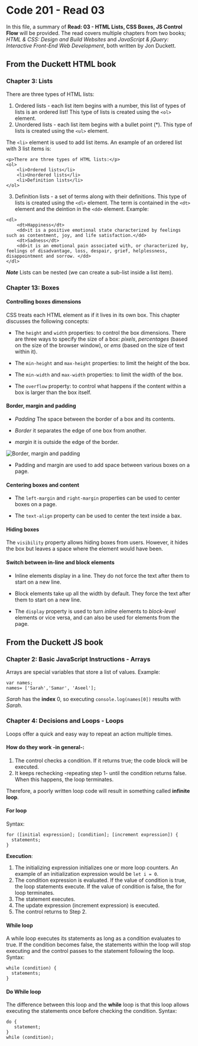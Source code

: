 # Code 201 - Read 03

In this file, a summary of **Read: 03 - HTML Lists, CSS Boxes, JS Control Flow** will be provided. The read covers multiple chapters from two books; *HTML & CSS: Design and Build Websites* and *JavaScript & jQuery: Interactive Front-End Web Development*, both written by Jon Duckett.

## From the Duckett HTML book

### Chapter 3: Lists

There are three types of HTML lists:

1. Ordered lists - each list item begins with a number, this list of types of lists is an ordered list! This type of lists is created using the `<ol>` element.
2. Unordered lists - each list item begins with a bullet point (*). This type of lists is created using the `<ul>` element.

The `<li>` element is used to add list items. An example of an ordered list with 3 list items is:

```
<p>There are three types of HTML lists:</p>
<ol>
    <li>Ordered lists</li>
    <li>Unordered lists</li>
    <li>Definition lists</li>
</ol>
```

3. Definition lists - a set of terms along with their definitions. This type of lists is created using the `<dl>` element. The term is contained in the `<dt>` element and the deintion in the `<dd>` element. Example: 

```
<dl>
    <dt>Happiness</dt>
    <dd>it is a positive emotional state characterized by feelings such as contentment, joy, and life satisfaction.</dd>
    <dt>Sadness</dt>
    <dd>it is an emotional pain associated with, or characterized by, feelings of disadvantage, loss, despair, grief, helplessness, disappointment and sorrow. </dd>
</dl>
```

***Note*** Lists can be nested (we can create a sub-list inside a list item).


### Chapter 13: Boxes

#### Controlling boxes dimensions

CSS treats each HTML element as if it lives in its own box. This chapter discusses the following concepts:

* The `height` and `width` properties: to control the box dimensions. There are three ways to specify the size of a box: *pixels*, *percentages* (based on the size of the browser window), or *ems* (based on the size of text within it).

* The `min-height` and `max-height` properties: to limit the height of the box.

* The `min-width` and `max-width` properties: to limit the width of the box.

* The `overflow` property: to control what happens if the content within a box is larger than the box itself.

#### Border, margin and padding

* *Padding* The space between the border of a box and its contents.

* *Border* it separates the edge of one box from another.

* *margin* it is outside the edge of the border.

![Border, margin and padding](https://encrypted-tbn0.gstatic.com/images?q=tbn:ANd9GcRKgpOQdy1FFpF8YxlYwzJCEbiBERdsFg3gUg&usqp=CAU)

* Padding and margin are used to add space between various boxes on a page.

#### Centering boxes and content

* The `left-margin` and `right-margin` properties can be used to center boxes on a page.

* The `text-align` property can be used to center the text inside a bax.

#### Hiding boxes

The `visibility` property allows hiding boxes from users. However, it hides the box but leaves a space where the element would have been.

#### Switch between in-line and block elements

* Inline elements display in a line. They do not force the text after them to start on a new line.

* Block elements take up all the width by default. They force the text after them to start on a new line.

* The `display` property is used to turn *inline* elements to *block-level* elements or vice versa, and can also be used for elements from the page.

## From the Duckett JS book

### Chapter 2: Basic JavaScript Instructions - Arrays

Arrays are special variables that store a list of values. Example: 

```
var names; 
names= ['Sarah','Samar', 'Aseel']; 
```

*Sarah* has the **index** 0, so executing `console.log(names[0])` results with *Sarah*.

### Chapter 4: Decisions and Loops - Loops

Loops offer a quick and easy way to repeat an action multiple times.

#### How do they work -in general-:

1. The control checks a condition. If it returns true; the code block will be executed.
2. It keeps rechecking -repeating step 1- until the condition returns false. When this happens, the loop terminates.

Therefore, a poorly written loop code will result in something called **infinite loop**.

#### For loop

Syntax: 

```
for ([initial expression]; [condition]; [increment expression]) {
  statements; 
}
```

**Execution**:

1. The initializing expression initializes one or more loop counters. An example of an initialization expression would be `let i = 0`.
2. The condition expression is evaluated. If the value of condition is true, the loop statements execute. If the value of condition is false, the for loop terminates.
3. The statement executes.
4. The update expression (increment expression) is executed.
5. The control returns to Step 2.

#### While loop

A while loop executes its statements as long as a condition evaluates to true. If the condition becomes false, the statements within the loop will stop executing and the control passes to the statement following the loop. Syntax:

```
while (condition) {
  statements;
}
```

#### Do While loop

The difference between this loop and the **while** loop is that this loop allows executing the statements once before checking the condition. Syntax:

```
do {
   statement;
}
while (condition);
```